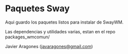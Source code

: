 # Paquetes Sway


Aqui guardo los paquetes listos para instalar de SwayWM.

Las dependencias y utilidades varias, estan en el repo packages_wmcomun/

Javier Aragones (javaragones@gmail.com)


